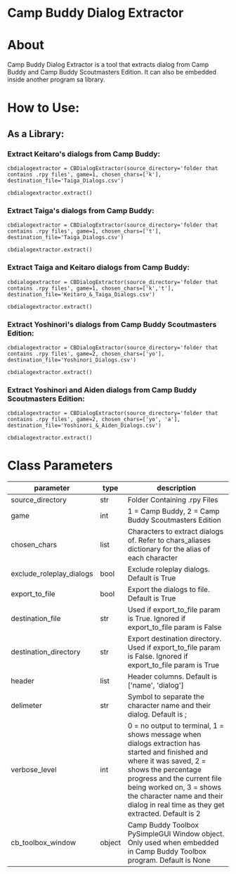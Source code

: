 # Camp Buddy Dialog Extractor

# About

Camp Buddy Dialog Extractor is a tool that extracts dialog from Camp Buddy and Camp Buddy Scoutmasters Edition.
It can also be embedded inside another program sa library.

# How to Use:

## As a Library:
### Extract Keitaro's dialogs from Camp Buddy:
```
cbdialogextractor = CBDialogExtractor(source_directory='folder that contains .rpy files', game=1, chosen_chars=['k'], destination_file='Taiga_Dialogs.csv')

cbdialogextractor.extract()
```
### Extract Taiga's dialogs from Camp Buddy:
```
cbdialogextractor = CBDialogExtractor(source_directory='folder that contains .rpy files', game=1, chosen_chars=['t'], destination_file='Taiga_Dialogs.csv')

cbdialogextractor.extract()
```
### Extract Taiga and Keitaro dialogs from Camp Buddy:
```
cbdialogextractor = CBDialogExtractor(source_directory='folder that contains .rpy files', game=1, chosen_chars=['k','t'], destination_file='Keitaro_&_Taiga_Dialogs.csv')

cbdialogextractor.extract()
```
### Extract Yoshinori's dialogs from Camp Buddy Scoutmasters Edition:
```
cbdialogextractor = CBDialogExtractor(source_directory='folder that contains .rpy files', game=2, chosen_chars=['yo'], destination_file='Yoshinori_Dialogs.csv')

cbdialogextractor.extract()
```
### Extract Yoshinori and Aiden dialogs from Camp Buddy Scoutmasters Edition:
```
cbdialogextractor = CBDialogExtractor(source_directory='folder that contains .rpy files', game=2, chosen_chars=['yo', 'a'], destination_file='Yoshinori_&_Aiden_Dialogs.csv')

cbdialogextractor.extract()
```

# Class Parameters
| parameter                | type   | description                                                                                                                                                                                                                                                                                  |
|--------------------------|--------|----------------------------------------------------------------------------------------------------------------------------------------------------------------------------------------------------------------------------------------------------------------------------------------------|
| source_directory         | str    | Folder Containing .rpy Files                                                                                                                                                                                                                                                                 |
| game                     | int    | 1 = Camp Buddy, 2 = Camp Buddy Scoutmasters Edition                                                                                                                                                                                                                                          |
| chosen_chars             | list   | Characters to extract dialogs of. Refer to chars_aliases dictionary for the alias of each character                                                                                                                                                                                         |
| exclude_roleplay_dialogs | bool   | Exclude roleplay dialogs. Default is True                                                                                                                                                                                                                                                    |
| export_to_file           | bool   | Export the dialogs to file. Default is True                                                                                                                                                                                                                                                  |
| destination_file         | str    | Used if export_to_file param is True. Ignored if export_to_file param is False                                                                                                                                                                                                               |
| destination_directory    | str    | Export destination directory. Used if export_to_file param is False. Ignored if export_to_file param is True                                                                                                                                                                                 |
| header                   | list   | Header columns. Default is ['name', 'dialog']                                                                                                                                                                                                                                                |
| delimeter                | str    | Symbol to separate the character name and their dialog. Default is ;                                                                                                                                                                                                                         |
| verbose_level            | int    | 0 = no output to terminal, 1 = shows message when dialogs extraction has started and finished and where it was saved, 2 = shows the percentage progress and the current file being worked on, 3 = shows the character name and their dialog in real time as they get extracted. Default is 2 |
| cb_toolbox_window        | object | Camp Buddy Toolbox PySimpleGUI Window object. Only used when embedded in Camp Buddy Toolbox program. Default is None                                                                                                                                                                        |
